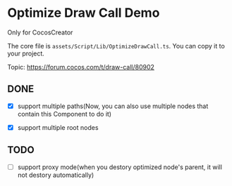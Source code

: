# Optimize Draw Call Demo

Only for CocosCreator

The core file is `assets/Script/Lib/OptimizeDrawCall.ts`. You can copy it to your project.

Topic: https://forum.cocos.com/t/draw-call/80902


## DONE

- [x] support multiple paths(Now, you can also use multiple nodes that contain this Component to do it)
- [x] support multiple root nodes


## TODO

- [ ] support proxy mode(when you destory optimized node's parent, it will not destory automatically)
